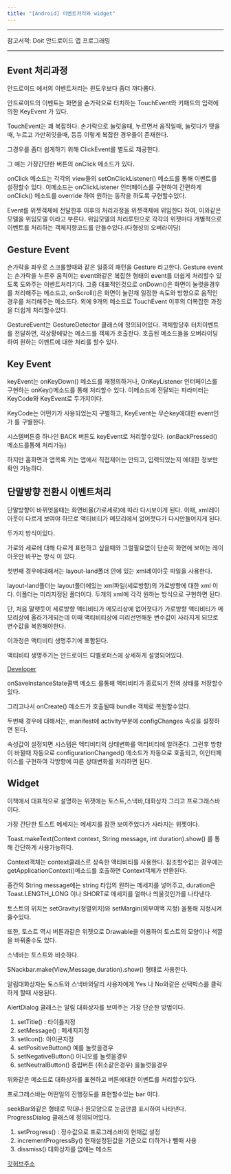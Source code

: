 ```yaml
---
title: "[Android] 이벤트처리와 widget"
---
```


---

참고서적: Doit 안드로이드 앱 프로그래밍

---

Event 처리과정
---
안드로이드 에서의 이벤트처리는 윈도우보다 좀더 까다롭다. 

안드로이드의 이벤트는 화면을 손가락으로 터치하는 TouchEvent와 키패드의 입력에의한 KeyEvent 가 있다.

TouchEvent는 꽤 복잡하다. 손가락으로 눌럿을때, 누르면서 움직일때, 눌럿다가 뗏을때, 누르고 가만히잇을때, 등등 이렇게 복잡한 경우들이 존재한다.

그경우를 좀더 쉽게하기 위해 ClickEvent를 별도로 제공한다.

그 예는 가장간단한 버튼의 onClick 메소드가 있다. 

onClick 메소드는 각각의 view들의 setOnClickListener() 메소드를 통해 이벤트를 설정할수 있다.
이메소드는 onClickListener 인터페이스를 구현하여 간편하게 onClick() 메소드를 override 하여 원하는 동작을 하도록 구현할수있다.

Event를 위젯객체에 전달한후 이후의 처리과정을 위젯객체에 위임한다 하여,  이와같은 모델을 위임모델 이라고 부른다.
위임모델의 처리루틴으로 각각의 위젯마다 개별적으로 이벤트를 처리하는 객체지향코드를 만들수있다.(다형성의 오버라이딩)


Gesture Event
---
손가락을 좌우로 스크롤할때와 같은 일종의 패턴을 Gesture 라고한다.
Gesture event는 손가락을 누른후 움직이는 event와같은 복잡한 형태의 event를 더쉽게 처리할수 있도록 도와주는 이벤트처리기다.
그중 대표적인것으로 onDown()은 화면이 눌렷을경우를 처리해주는 메소드고, onScroll()은 화면이 눌린채 일정한 속도와 방향으로 움직인 경우를 처리해주는 메소드다. 외에 9개의 메소드로 TouchEvent 이후의 더복잡한 과정을 더쉽게 처리할수있다.

GestureEvent는 GestureDetector 클래스에 정의되어있다. 객체할당후 터치이벤트를 전달하면, 각상황에맞는 메소드를 객체가 호출한다. 호출된 메소드들을 오버라이딩 하여 원하는 이벤트에 대한 처리를 할수 있다.



Key Event
---

keyEvent는 onKeyDown() 메소드를 재정의하거나, OnKeyListener 인터페이스를 구현하는 onKey()메소드를 통해 처리할수 있다. 
이메소드에 전달되는 파라미터는 KeyCode와 KeyEvent로 두가지이다.

KeyCode는 어떤키가 사용되었는지 구별하고, KeyEvent는 무슨key에대한 event인가 를 구별한다.

시스템버튼중 하나인 BACK 버튼도 keyEvent로 처리할수있다. (onBackPressed() 메소드를통해 처리가능)

하지만 홈화면과 앱목록 키는 앱에서 직접제어는 안되고, 입력되었는지 에대한 정보만 확인 가능하다.



단말방향 전환시 이벤트처리
---

단말방향이 바뀌엇을때는 화면비율(가로세로)에 따라 다시보이게 된다. 이때, xml레이아웃이 다르게 보여야 하므로 액티비티가 메모리에서 없어졋다가 다시만들어지게 된다.

두가지 방식이있다.

가로와 세로에 대해 다르게 표현하고 싶을때와 그럴필요없이 단순히 화면에 보이는 레이아웃만 바꾸는 방식 이 있다.

첫번째 경우에대해서는 layout-land폴더 안에 있는 xml레이아웃 파일을 사용한다.

layout-land폴더는 layout폴더에있는 xml파일(세로방향)의 가로방향에 대한 xml 이다. 이폴더는 미리지정된 폴더이다.
두개의 xml에 각각 원하는 방식으로 구현하면 된다.

단, 처음 말햇듯이 세로방향 액티비티가 메모리상에 없어졋다가 가로방향 액티비티가 메모리상에 올라가게되는데
이때 액티비티상에 미리선언해둔 변수값이 사라지게 되므로 변수값을 복원해야한다.

이과정은 액티비티 생명주기에 포함된다.

액티비티 생명주기는 안드로이드 디벨로퍼스에 상세하게 설명되어있다.

[Developer](https://developer.android.com/guide/components/activities/activity-lifecycle?hl=ko "go developer")

onSaveInstanceState콜백 메소드 를통해 액티비티가 종료되기 전의 상태를 저장할수있다.

그리고나서 onCreate() 메소드가 호출될때 bundle 객체로 복원할수있다.

두번째 경우에 대해서는, manifest에 activity부분에 configChanges 속성을 설정하면 된다.

속성값이 설정되면 시스템은 액티비티의 상태변화를 액티비티에 알려준다. 그런후 방향이 바뀔때 자동으로 configurationChanged() 메소드가 자동으로 호출되고,  이인터페이스를 구현하여 각방향에 따른 상태변화를 처리하면 된다.


Widget
---

이책에서 대표적으로 설명하는 위젯에는 토스트,스낵바,대화상자 그리고 프로그래스바 이다.

가장 간단한 토스트 메세지는 메세지를 잠깐 보여주었다가 사라지는 위젯이다.

Toast.makeText(Context context, String message, int duration).show() 를 통해 간단하게 사용가능하다.

Context객체는 context클래스르 상속한 액티비티를 사용한다. 참조할수없는 경우에는 getApplicationContext()메소드를 호출하면 Context객체가 반환된다.

중간의 String message에는 string 타입의 원하는 메세지를 넣어주고, duration은 Toast.LENGTH_LONG 이나 SHORT로 메세지를 얼마나 띄울것인가를 나타낸다.

토스트의 위치는 setGravity(정렬위치)와 setMargin(외부여백 지정) 을통해 지정시켜줄수있다.

또한, 토스트 역시 버튼과같은 위젯으로 Drawable을 이용하여 토스트의 모양이나 색깔을 바꿔줄수도 있다.


스낵바는 토스트와 비슷하다.

SNackbar.make(View,Message,duration).show() 형태로 사용한다.


알림대화상자는 토스트와 스낵바와달리 사용자에게 Yes 나 No와같은 선택박스를 클릭하게 할때 사용된다.

AlertDialog 클래스는 알림 대화상자를 보여주는 가장 단순한 방법이다.

1. setTitle() : 타이틀지정
2. setMessage() : 메세지지정
3. setIcon(): 아이콘지정
4. setPositiveButton() 예를 눌럿을경우
5. setNegativeButton() 아니오를 눌럿을경우
6. setNeutralButton() 중립버튼 (취소같은경우) 을눌럿을경우

위와같은 메소드로 대화상자를 표현하고 버튼에대한 이벤트를 처리할수있다.


프로그래스바는 어떤일의 진행정도를 표현할수있는 bar 이다.

seekBar와같은 형태로 막대나 원모양으로 눈금만큼 표시하여 나타낸다. ProgressDialog 클래스에 정의되어있다.

1. setProgress() : 정수값으로 프로그래스바의 현재값 설정
2. incrementProgressBy() 현재설정된값을 기준으로 더하거나 뺄때 사용
3. dissmiss() 대화상자를 없애는 메소드



[깃허브주소](https://github.com/jowunnal/studyAndroid/tree/master/Chap.01 "github link")
